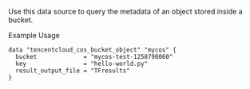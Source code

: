 Use this data source to query the metadata of an object stored inside a bucket.

Example Usage

```hcl
data "tencentcloud_cos_bucket_object" "mycos" {
  bucket             = "mycos-test-1258798060"
  key                = "hello-world.py"
  result_output_file = "TFresults"
}
```